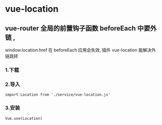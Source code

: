 # vue-location

## vue-router 全局的前置钩子函数 beforeEach 中要外链 ,
window.location.href 在 beforeEach 应用会失效,
插件 vue-location 能解决外链跳转

### 1.下载

### 2.导入
```
import Location from './service/vue-location.js'
```

### 3.安装
```
Vue.use(Location)
```
